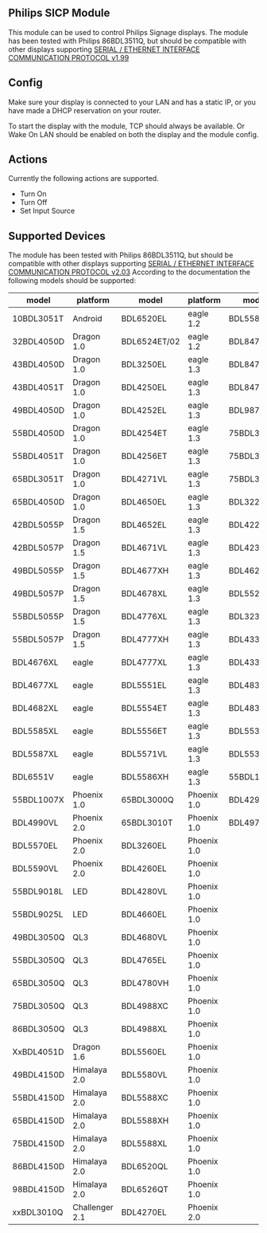 ## Philips SICP Module

This module can be used to control Philips Signage displays.
The module has been tested with Philips 86BDL3511Q,
but should be compatible with other displays supporting
[SERIAL / ETHERNET INTERFACE COMMUNICATION PROTOCOL v1.99](https://www.exertis.nl/dynamic/media/1/documents/Drivers/The%20SICP%20Commands%20Document%20V1_99%2025%20May2017.pdf)

## Config

Make sure your display is connected to your LAN and has a static IP, or you have made a DHCP reservation on your router.

To start the display with the module, TCP should always be available.
Or Wake On LAN should be enabled on both the display and the module config.

## Actions

Currently the following actions are supported.

- Turn On
- Turn Off
- Set Input Source

## Supported Devices

The module has been tested with Philips 86BDL3511Q,
but should be compatible with other displays supporting
[SERIAL / ETHERNET INTERFACE COMMUNICATION PROTOCOL v2.03](https://community.xibo.org.uk/uploads/short-url/vwVq2nPyhJKL4kTCYpa6VYhQUa8.pdf)
According to the documentation the following models should be supported:

| model      | platform       | model        | platform    | model      | platform     |
| ---------- | -------------- | ------------ | ----------- | ---------- | ------------ |
| 10BDL3051T | Android        | BDL6520EL    | eagle 1.2   | BDL5586XL  | eagle 1.3    |
| 32BDL4050D | Dragon 1.0     | BDL6524ET/02 | eagle 1.2   | BDL8470EU  | Himalaya     |
| 43BDL4050D | Dragon 1.0     | BDL3250EL    | eagle 1.3   | BDL8470QT  | Himalaya     |
| 43BDL4051T | Dragon 1.0     | BDL4250EL    | eagle 1.3   | BDL8470QU  | Himalaya     |
| 49BDL4050D | Dragon 1.0     | BDL4252EL    | eagle 1.3   | BDL9870EU  | Himalaya     |
| 55BDL4050D | Dragon 1.0     | BDL4254ET    | eagle 1.3   | 75BDL3000U | Himalaya 1.2 |
| 55BDL4051T | Dragon 1.0     | BDL4256ET    | eagle 1.3   | 75BDL3010T | Himalaya 1.2 |
| 65BDL3051T | Dragon 1.0     | BDL4271VL    | eagle 1.3   | 75BDL3003H | Himalaya 1.2 |
| 65BDL4050D | Dragon 1.0     | BDL4650EL    | eagle 1.3   | BDL3220QL  | MTK5580      |
| 42BDL5055P | Dragon 1.5     | BDL4652EL    | eagle 1.3   | BDL4220QL  | MTK5580      |
| 42BDL5057P | Dragon 1.5     | BDL4671VL    | eagle 1.3   | BDL4235DL  | MTK5580      |
| 49BDL5055P | Dragon 1.5     | BDL4677XH    | eagle 1.3   | BDL4620QL  | MTK5580      |
| 49BDL5057P | Dragon 1.5     | BDL4678XL    | eagle 1.3   | BDL5520QL  | MTK5580      |
| 55BDL5055P | Dragon 1.5     | BDL4776XL    | eagle 1.3   | BDL3230QL  | MTK5580P2    |
| 55BDL5057P | Dragon 1.5     | BDL4777XH    | eagle 1.3   | BDL4330QL  | MTK5580P2    |
| BDL4676XL  | eagle          | BDL4777XL    | eagle 1.3   | BDL4335QL  | MTK5580P2    |
| BDL4677XL  | eagle          | BDL5551EL    | eagle 1.3   | BDL4830QL  | MTK5580P2    |
| BDL4682XL  | eagle          | BDL5554ET    | eagle 1.3   | BDL4835QL  | MTK5580P2    |
| BDL5585XL  | eagle          | BDL5556ET    | eagle 1.3   | BDL5530QL  | MTK5580P2    |
| BDL5587XL  | eagle          | BDL5571VL    | eagle 1.3   | BDL5535QL  | MTK5580P2    |
| BDL6551V   | eagle          | BDL5586XH    | eagle 1.3   | 55BDL1005X | Phoenix 1.0  |
| 55BDL1007X | Phoenix 1.0    | 65BDL3000Q   | Phoenix 1.0 | BDL4290VL  | Phoenix 2.0  |
| BDL4990VL  | Phoenix 2.0    | 65BDL3010T   | Phoenix 1.0 | BDL4970EL  | Phoenix 2.0  |
| BDL5570EL  | Phoenix 2.0    | BDL3260EL    | Phoenix 1.0 |
| BDL5590VL  | Phoenix 2.0    | BDL4260EL    | Phoenix 1.0 |
| 55BDL9018L | LED            | BDL4280VL    | Phoenix 1.0 |
| 55BDL9025L | LED            | BDL4660EL    | Phoenix 1.0 |
| 49BDL3050Q | QL3            | BDL4680VL    | Phoenix 1.0 |
| 55BDL3050Q | QL3            | BDL4765EL    | Phoenix 1.0 |
| 65BDL3050Q | QL3            | BDL4780VH    | Phoenix 1.0 |
| 75BDL3050Q | QL3            | BDL4988XC    | Phoenix 1.0 |
| 86BDL3050Q | QL3            | BDL4988XL    | Phoenix 1.0 |
| XxBDL4051D | Dragon 1.6     | BDL5560EL    | Phoenix 1.0 |
| 49BDL4150D | Himalaya 2.0   | BDL5580VL    | Phoenix 1.0 |
| 55BDL4150D | Himalaya 2.0   | BDL5588XC    | Phoenix 1.0 |
| 65BDL4150D | Himalaya 2.0   | BDL5588XH    | Phoenix 1.0 |
| 75BDL4150D | Himalaya 2.0   | BDL5588XL    | Phoenix 1.0 |
| 86BDL4150D | Himalaya 2.0   | BDL6520QL    | Phoenix 1.0 |
| 98BDL4150D | Himalaya 2.0   | BDL6526QT    | Phoenix 1.0 |
| xxBDL3010Q | Challenger 2.1 | BDL4270EL    | Phoenix 2.0 |
